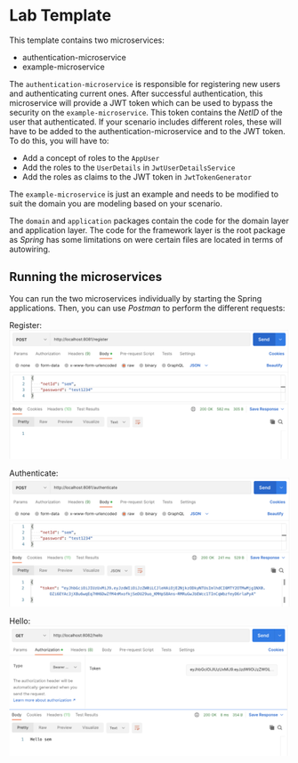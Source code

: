 # Lab Template

This template contains two microservices:

- authentication-microservice
- example-microservice

The `authentication-microservice` is responsible for registering new users and authenticating current ones. After
successful authentication, this microservice will provide a JWT token which can be used to bypass the security on
the `example-microservice`. This token contains the *NetID* of the user that authenticated. If your scenario includes
different roles, these will have to be added to the authentication-microservice and to the JWT token. To do this, you
will have to:

- Add a concept of roles to the `AppUser`
- Add the roles to the `UserDetails` in `JwtUserDetailsService`
- Add the roles as claims to the JWT token in `JwtTokenGenerator`

The `example-microservice` is just an example and needs to be modified to suit the domain you are modeling based on your
scenario.

The `domain` and `application` packages contain the code for the domain layer and application layer. The code for the
framework layer is the root package as *Spring* has some limitations on were certain files are located in terms of
autowiring.

## Running the microservices

You can run the two microservices individually by starting the Spring applications. Then, you can use *Postman* to
perform the different requests:

Register:
![image](instructions/register.png)

Authenticate:
![image](instructions/authenticate.png)

Hello:
![image](instructions/hello.png)